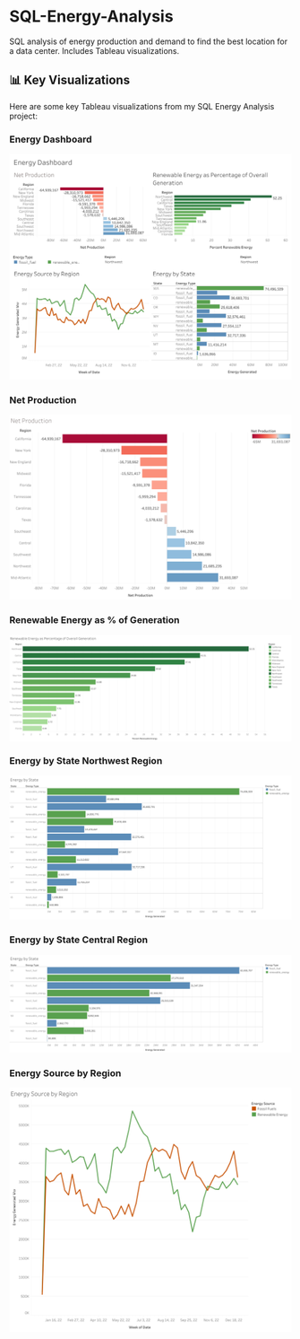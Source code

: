 # SQL-Energy-Analysis
SQL analysis of energy production and demand to find the best location for a data center. Includes Tableau visualizations.

## 📊 Key Visualizations
Here are some key Tableau visualizations from my SQL Energy Analysis project:

### Energy Dashboard  
![Energy Dashboard](Energy_Dashboard.png)

### Net Production  
![Net Production](Net_Production.png)

### Renewable Energy as % of Generation  
![Renewable Energy](Renewable_Energy.png)

### Energy by State Northwest Region
![Energy by State](Energy_by_State(NorthWest).png)

### Energy by State Central Region
![Energy by State](Energy_by_State(Central).png)

### Energy Source by Region  
![Energy Source by Region](Energy_Source_by_Region.png)





